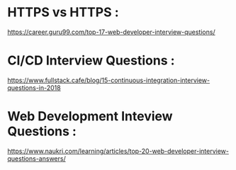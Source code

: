 # HTTPS vs HTTPS :
https://career.guru99.com/top-17-web-developer-interview-questions/

# CI/CD Interview Questions :
https://www.fullstack.cafe/blog/15-continuous-integration-interview-questions-in-2018

# Web Development Inteview Questions :
https://www.naukri.com/learning/articles/top-20-web-developer-interview-questions-answers/
